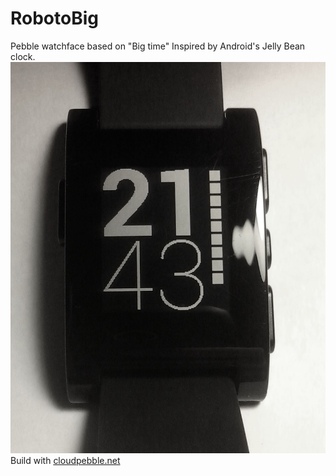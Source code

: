 RobotoBig
=========

Pebble watchface based on "Big time"
Inspired by Android's Jelly Bean clock.
<img src="https://github.com/Str1000/RobotoBig/blob/master/RobotoBig-screen.jpg" alt="Photo of the watchface on pebble">
Build with <a href="http://cloudpebble.net">cloudpebble.net</a>
